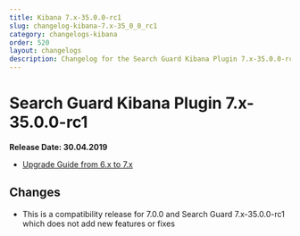 ```yaml
---
title: Kibana 7.x-35.0.0-rc1
slug: changelog-kibana-7.x-35_0_0_rc1
category: changelogs-kibana
order: 520
layout: changelogs
description: Changelog for the Search Guard Kibana Plugin 7.x-35.0.0-rc1
---
```


<!---
Copryight 2010 floragunn GmbH
-->

# Search Guard Kibana Plugin 7.x-35.0.0-rc1

**Release Date: 30.04.2019**

* [Upgrade Guide from 6.x to 7.x](../_docs_installation/installation_upgrading_6_7.md)

## Changes

* This is a compatibility release for 7.0.0 and Search Guard 7.x-35.0.0-rc1 which does not add new features or fixes
